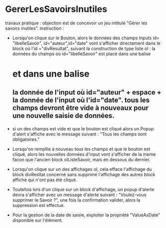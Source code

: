 # GererLesSavoirsInutiles
travaux pratique : objection est de concevoir un jeu intitulé "Gérer les savoirs inutiles". 
instruction :

*  Lorsqu'on clique sur le Bouton, alors le données des champs Inputs id= "libelleSavoir", id="auteur",id="date" vont s'afficher directement dans le 
block où l'id ="divResultat", suivant la construction de type liste ol : la données du champs où id="libelleSavoir" est placé dans une balise <h1> et dans une balise <h2> la donnée de l'input où id="auteur" + espace + la donnée de l'input où l'id="date".
tous les champs devront être vide à nouveaux pour une nouvelle saisie de données.

* si un des champs est vide et que le bouton est cliqué alors un Popup d'alert s'affiche avec le message suivant : "Tous les champs sont obligatoires."

* Lorsqu'on rempllie à nouveau tous les champs et que le bouton est cliqué, alors les nouvelles données d'input vont s'afficher de la meme facon que l'ancien block olListeSavoir, mais en dessous du dernier.

* Lorsqu'on clique sur un des affichages ol, cela efface l'affichage du block divResltat concerné sans supprimé l'affichage des autres block affiché qui n'ont pas été cliqué.
* Toutefois lors d'un clique sur un block d'affichage, un popup d'alerte devra s'afficher avec un message d'alerte suivant : "Voulez-vous supprimer le Savoir ?", une fois la confirmation valider, alors la suppression est effectué.

* Pour la gestion de la date de saisie, exploiter la propriété "ValueAsDate" disponible sur l'élément.
